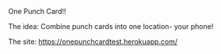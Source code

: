 One Punch Card!!

The idea:
  Combine punch cards into one location- your phone!

The site:
  https://onepunchcardtest.herokuapp.com/
